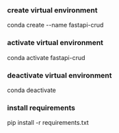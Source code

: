 ### create virtual environment
conda create --name fastapi-crud

### activate virtual environment
conda activate fastapi-crud

### deactivate virtual environment
conda deactivate 

### install requirements
pip install -r requirements.txt
